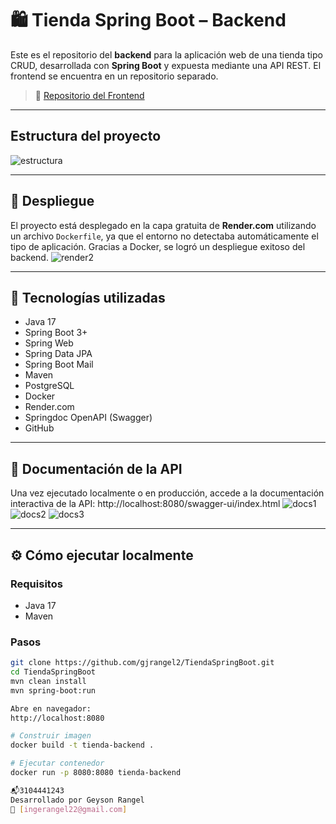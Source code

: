 # 🛍️ Tienda Spring Boot – Backend

Este es el repositorio del **backend** para la aplicación web de una tienda tipo CRUD, desarrollada con **Spring Boot** y expuesta mediante una API REST. El frontend se encuentra en un repositorio separado.

> 🔗 [Repositorio del Frontend](https://github.com/gjrangel2/TiendaSpringBootFrontend)
---
## Estructura del proyecto
![estructura](https://github.com/user-attachments/assets/65045c83-b872-4c8e-9987-ac5d8ca4a0ae)

---
## 🚀 Despliegue

El proyecto está desplegado en la capa gratuita de **Render.com** utilizando un archivo `Dockerfile`, ya que el entorno no detectaba automáticamente el tipo de aplicación. Gracias a Docker, se logró un despliegue exitoso del backend.
![render2](https://github.com/user-attachments/assets/4920fe06-7c1a-44a7-8092-3c47413bd6a3)

---

## 🔧 Tecnologías utilizadas

- Java 17
- Spring Boot 3+
- Spring Web
- Spring Data JPA
- Spring Boot Mail
- Maven
- PostgreSQL
- Docker
- Render.com
- Springdoc OpenAPI (Swagger)
- GitHub
---

## 📄 Documentación de la API

Una vez ejecutado localmente o en producción, accede a la documentación interactiva de la API:
http://localhost:8080/swagger-ui/index.html
![docs1](https://github.com/user-attachments/assets/dd7e3719-2e2c-45af-a564-ed289b9f4004)
![docs2](https://github.com/user-attachments/assets/f7922658-8936-47a3-a459-682664009c5e)
![docs3](https://github.com/user-attachments/assets/9ae5b7ed-9dcc-4974-9ec8-b7af69087657)


---

## ⚙️ Cómo ejecutar localmente

### Requisitos

- Java 17
- Maven

### Pasos

```bash
git clone https://github.com/gjrangel2/TiendaSpringBoot.git
cd TiendaSpringBoot
mvn clean install
mvn spring-boot:run

Abre en navegador:
http://localhost:8080

# Construir imagen
docker build -t tienda-backend .

# Ejecutar contenedor
docker run -p 8080:8080 tienda-backend

📬3104441243
Desarrollado por Geyson Rangel
📧 [ingerangel22@gmail.com]
